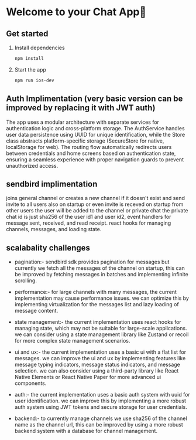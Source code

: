 # Welcome to your Chat App👋

## Get started

1. Install dependencies

   ```bash
   npm install
   ```

2. Start the app

   ```bash
   npm run ios-dev
   ```
## Auth Implimentation (very basic version can be improved by replacing it with JWT auth)

The app uses a modular architecture with separate services for authentication logic and cross-platform storage. The AuthService handles user data persistence using UUID for unique identification, while the Store class abstracts platform-specific storage (SecureStore for native, localStorage for web). The routing flow automatically redirects users between credentials and home screens based on authentication state, ensuring a seamless experience with proper navigation guards to prevent unauthorized access.

## sendbird implimentation
joins general channel or creates a new channel if it doesn't exist and send invite to all users also on startup or even invite is receved on startup from other users the user will be added to the channel or private chat the private chat id is just sha256 of the user id1 and user id2, event handlers for message sent, received, and read receipt. react hooks for managing channels, messages, and loading state.


## scalabality challenges
- pagination:- sendbird sdk provides pagination for messages but currently we fetch all the messages of the channel on startup, this can be improved by fetching messages in batches and implementing infinite scrolling.

- performance:- for large channels with many messages, the current implementation may cause performance issues. we can optimize this by implementing virtualization for the messages list and lazy loading of message content.

- state management:- the current implementation uses react hooks for managing state, which may not be suitable for large-scale applications. we can consider using a state management library like Zustand or recoil for more complex state management scenarios.

- ui and ux:- the current implementation uses a basic ui with a flat list for messages. we can improve the ui and ux by implementing features like message typing indicators, message status indicators, and message selection. we can also consider using a third-party library like React Native Elements or React Native Paper for more advanced ui components.

- auth:- the current implementation uses a basic auth system with uuid for user identification. we can improve this by implementing a more robust auth system using JWT tokens and secure storage for user credentials.

 - backend:- to currently manage channels we use sha256 of the channel name as the channel url, this can be improved by using a more robust backend system with a database for channel management.
